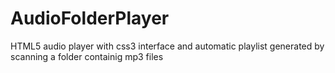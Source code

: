 AudioFolderPlayer
=================

HTML5 audio player with css3 interface and automatic playlist generated by scanning a folder containig mp3 files
